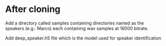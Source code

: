 # After cloning

Add a directory called samples containing directories named as the speakers (e.g.: Marco) each containing wav samples at 16000 bitrate.

Add deep_speaker.h5 file which is the model used for speaker identification
